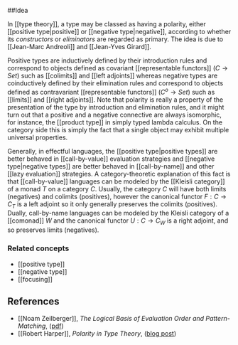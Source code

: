 ##Idea 

In [[type theory]], a type may be classed as having a polarity, either [[positive type|positive]] or [[negative type|negative]], according to whether its _constructors_ or _eliminators_ are regarded as primary. The idea is due to [[Jean-Marc Andreoli]] and [[Jean-Yves Girard]].

Positive types are inductively defined by their introduction rules and correspond to objects defined as covariant [[representable functors]] ($C \to Set$) such as [[colimits]] and [[left adjoints]] whereas negative types are coinductively defined by their elimination rules and correspond to objects defined as contravariant [[representable functors]] ($C^o \to Set$) such as [[limits]] and [[right adjoints]].
Note that polarity is really a property of the presentation of the type by introduction and elimination rules, and it might turn out that a positive and a negative connective are always isomorphic, for instance, the [[product type]] in simply typed lambda calculus. On the category side this is simply the fact that a single object may exhibit multiple universal properties.

Generally, in effectful languages, the [[positive type|positive types]] are better behaved in [[call-by-value]] evaluation strategies and [[negative type|negative types]] are better behaved in [[call-by-name]] and other [[lazy evaluation]] strategies.
A category-theoretic explanation of this fact is that [[call-by-value]] languages can be modeled by the [[Kleisli category]] of a monad $T$ on a category $C$. Usually, the category $C$ will have both limits (negatives) and colimits (positives), however the canonical functor $F : C \to C_T$ is a left adjoint so it only generally preserves the colimits (positives). Dually, call-by-name languages can be modeled by the Kleisli category of a [[comonad]] $W$ and the canonical functor $U : C \to C_W$ is a right adjoint, and so preserves limits (negatives).

### Related concepts

* [[positive type]]
* [[negative type]]
* [[focusing]]

## References

* [[Noam Zeilberger]], _The Logical Basis of Evaluation Order and Pattern-Matching_, ([pdf](http://noamz.org/thesis.pdf))
* [[Robert Harper]], _Polarity in Type Theory_, ([blog post](https://existentialtype.wordpress.com/2012/08/25/polarity-in-type-theory/))